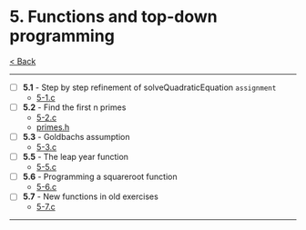 # 5. Functions and top-down programming
[< Back](../README.md)

---
- [ ] **5.1** - Step by step refinement of solveQuadraticEquation `assignment`
    - [5-1.c](../assignments/5-1.c)
- [ ] **5.2** - Find the first n primes
    - [5-2.c](./5-2.c)
    - [primes.h](./primes.h)
- [ ] **5.3** - Goldbachs assumption
    - [5-3.c](./5-3.c)
- [ ] **5.5** - The leap year function
    - [5-5.c](./5-5.c)
- [ ] **5.6** - Programming a squareroot function
    - [5-6.c](./5-6.c)
- [ ] **5.7** - New functions in old exercises
    - [5-7.c](./5-7.c)
---
